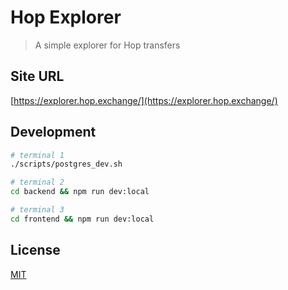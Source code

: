 # Hop Explorer

> A simple explorer for Hop transfers

## Site URL

[https://explorer.hop.exchange/](https://explorer.hop.exchange/)

## Development

```sh
# terminal 1
./scripts/postgres_dev.sh

# terminal 2
cd backend && npm run dev:local

# terminal 3
cd frontend && npm run dev:local
```

## License

[MIT](LICENSE)
